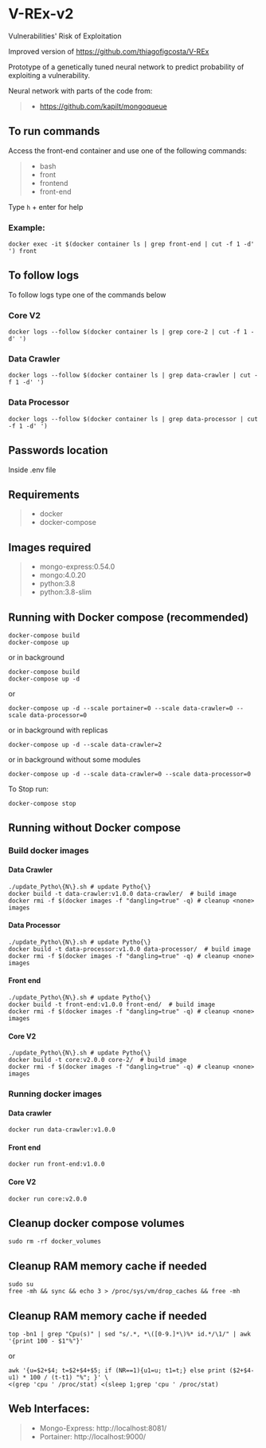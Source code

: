 # V-REx-v2
Vulnerabilities' Risk of Exploitation

Improved version of https://github.com/thiagofigcosta/V-REx

Prototype of a genetically tuned neural network to predict probability of exploiting a vulnerability.

Neural network with parts of the code from: 
>- https://github.com/kapilt/mongoqueue

## To run commands

Access the front-end container and use one of the following commands:

>- bash
>- front
>- frontend
>- front-end

Type `h` + enter for help

### Example:
```
docker exec -it $(docker container ls | grep front-end | cut -f 1 -d' ') front
```

## To follow logs

To follow logs type one of the commands below

### Core V2
```
docker logs --follow $(docker container ls | grep core-2 | cut -f 1 -d' ')
```

### Data Crawler
```
docker logs --follow $(docker container ls | grep data-crawler | cut -f 1 -d' ')
```
### Data Processor 
```
docker logs --follow $(docker container ls | grep data-processor | cut -f 1 -d' ')
```

## Passwords location
Inside .env file

## Requirements
>- docker
>- docker-compose

## Images required
>- mongo-express:0.54.0
>- mongo:4.0.20
>- python:3.8
>- python:3.8-slim


## Running with Docker compose (recommended)
```
docker-compose build
docker-compose up
```
or in background
```
docker-compose build
docker-compose up -d
```
or
```
docker-compose up -d --scale portainer=0 --scale data-crawler=0 --scale data-processor=0
```
or in background with replicas
```
docker-compose up -d --scale data-crawler=2
```
or in background without some modules
```
docker-compose up -d --scale data-crawler=0 --scale data-processor=0
```

To Stop run:
```
docker-compose stop
```

## Running without Docker compose

### Build docker images

#### Data Crawler
```
./update_Pytho\{N\}.sh # update Pytho{\}
docker build -t data-crawler:v1.0.0 data-crawler/  # build image
docker rmi -f $(docker images -f "dangling=true" -q) # cleanup <none> images
```

#### Data Processor
```
./update_Pytho\{N\}.sh # update Pytho{\}
docker build -t data-processor:v1.0.0 data-processor/  # build image
docker rmi -f $(docker images -f "dangling=true" -q) # cleanup <none> images
```

#### Front end
```
./update_Pytho\{N\}.sh # update Pytho{\}
docker build -t front-end:v1.0.0 front-end/  # build image
docker rmi -f $(docker images -f "dangling=true" -q) # cleanup <none> images
```

#### Core V2
```
./update_Pytho\{N\}.sh # update Pytho{\}
docker build -t core:v2.0.0 core-2/  # build image
docker rmi -f $(docker images -f "dangling=true" -q) # cleanup <none> images
```

### Running docker images

#### Data crawler
```
docker run data-crawler:v1.0.0
```

#### Front end
```
docker run front-end:v1.0.0
```

#### Core V2
```
docker run core:v2.0.0
```

## Cleanup docker compose volumes
```
sudo rm -rf docker_volumes
```

## Cleanup RAM memory cache if needed
```
sudo su
free -mh && sync && echo 3 > /proc/sys/vm/drop_caches && free -mh
```

## Cleanup RAM memory cache if needed
```
top -bn1 | grep "Cpu(s)" | sed "s/.*, *\([0-9.]*\)%* id.*/\1/" | awk '{print 100 - $1"%"}'
```
or
```
awk '{u=$2+$4; t=$2+$4+$5; if (NR==1){u1=u; t1=t;} else print ($2+$4-u1) * 100 / (t-t1) "%"; }' \
<(grep 'cpu ' /proc/stat) <(sleep 1;grep 'cpu ' /proc/stat)
```

## Web Interfaces:
>- Mongo-Express: http://localhost:8081/
>- Portainer: http://localhost:9000/
